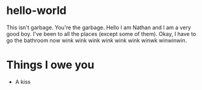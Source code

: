 # hello-world
This isn't garbage. You're the garbage.
Hello I am Nathan and I am a very good boy. I've been to all the places (except some of them). Okay, I have to go the bathroom now wink wink wink wink wink wink winwk winwinwin.

# Things I owe you
- A kiss

